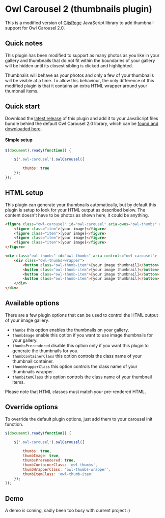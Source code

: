 # Owl Carousel 2 (thumbnails plugin)
This is a modified version of [GijsRoge](https://github.com/gijsroge/OwlCarousel2-Thumbs) JavaScript library to add thumbnail support for Owl Carousel 2.0.

## Quick notes
This plugin has been modified to support as many photos as you like in your gallery and thumbnails that do not fit within the boundaries of your gallery will be hidden until its closest sibling is clicked and highlighted.

Thumbnails will behave as your photos and only a few of your thumbnails will be visible at a time. To allow this behaviour, the only difference of this modified plugin is that it contains an extra HTML wrapper around your thumbnail items.

## Quick start
Download the [latest release](https://github.com/abstractic/owl-carousel-thumbs.git) of this plugin and add it to your JavaScript files bundle behind the default Owl Carousel 2.0 library, which can be [found and downloaded here](https://github.com/OwlCarousel2/OwlCarousel2).

#### Simple setup
```javascript
$(document).ready(function() {

	$('.owl-carousel').owlCarousel({
		
		thumbs: true
	});
});
```

## HTML setup
This plugin can generate your thumbnails automatically, but by default this plugin is setup to look for your HTML output as described below. The content doesn't have to be photos as shown here, it could be anything.

```html
<figure class="owl-carousel" id="owl-carousel" aria-owns="owl-thumbs" role="group">
	<figure class="item">[your image]</figure>
	<figure class="item">[your image]</figure>
	<figure class="item">[your image]</figure>
	<figure class="item">[your image]</figure>
</figure>

<div class="owl-thumbs" id="owl-thumbs" aria-controls="owl-carousel">
	<div class="owl-thumbs-wrapper">
		<button class="owl-thumb-item">[your image thumbnail]</button>
		<button class="owl-thumb-item">[your image thumbnail]</button>
		<button class="owl-thumb-item">[your image thumbnail]</button>
		<button class="owl-thumb-item">[your image thumbnail]</button>
	</div>	
</div>
```

## Available options
There are a few plugin options that can be used to control the HTML output of your image gallery:

* `thumbs` this option enables the thumbnails on your gallery.
* `thumbImage` enable this option if you want to use image thumbnails for your gallery.
* `thumbsPrerendered` disable this option only if you want this plugin to generate the thumbnails for you.
* `thumbContainerClass` this option controls the class name of your thumbnail container.
* `thumbWrapperClass` this option controls the class name of your thumbnails wrapper.
* `thumbItemClass` this option controls the class name of your thumbnail items.

Please note that HTML classes must match your pre-rendered HTML.

## Override options
To override the default plugin options, just add them to your carousel init function.

```javascript
$(document).ready(function() {

	$('.owl-carousel').owlCarousel({
		
		thumbs: true,
		thumbImage: true,
		thumbsPrerendered: true,
		thumbContainerClass: 'owl-thumbs',
		thumbWrapperClass: 'owl-thumbs-wrapper',
		thumbItemClass: 'owl-thumb-item'
	});
});
```

## Demo
A demo is coming, sadly been too busy with current project :)
